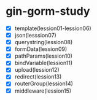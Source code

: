 # gin-gorm-study

- [x] template(lession01-lession06)
- [x] json(lesssion07)
- [x] querystring(lession08)
- [x] formData(lession09)
- [x] pathParams(lession10)
- [x] bindVariable(lession11)
- [x] upload(lession12)
- [x] redirect(lession13)
- [x] routerGroup(lession14)
- [x] middleware(lession15)
